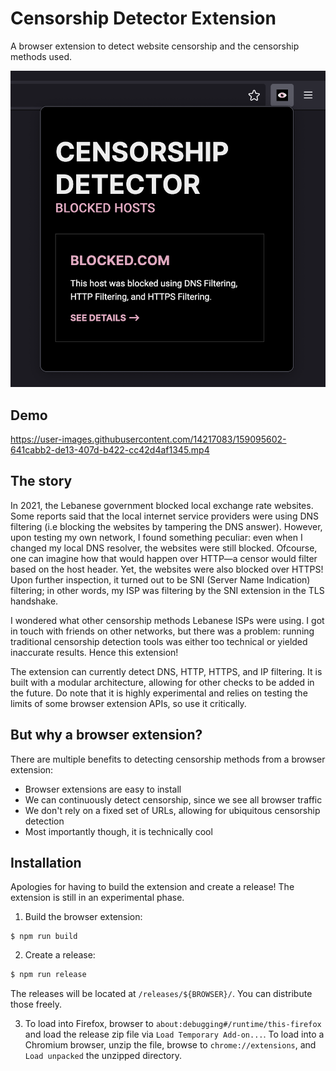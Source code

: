 # Censorship Detector Extension

A browser extension to detect website censorship and the censorship methods used.

![Example screenshot of the extension](./misc/extension.png)

## Demo

https://user-images.githubusercontent.com/14217083/159095602-641cabb2-de13-407d-b422-cc42d4af1345.mp4

## The story

In 2021, the Lebanese government blocked local exchange rate websites. Some reports said that the local internet service providers were using DNS filtering (i.e blocking the websites by tampering the DNS answer). However, upon testing my own network, I found something peculiar: even when I changed my local DNS resolver, the websites were still blocked. Ofcourse, one can imagine how that would happen over HTTP—a censor would filter based on the host header. Yet, the websites were also blocked over HTTPS! Upon further inspection, it turned out to be SNI (Server Name Indication) filtering; in other words, my ISP was filtering by the SNI extension in the TLS handshake.

I wondered what other censorship methods Lebanese ISPs were using. I got in touch with friends on other networks, but there was a problem: running traditional censorship detection tools was either too technical or yielded inaccurate results. Hence this extension! 

The extension can currently detect DNS, HTTP, HTTPS, and IP filtering. It is built with a modular architecture, allowing for other checks to be added in the future. Do note that it is highly experimental and relies on testing the limits of some browser extension APIs, so use it critically.

## But why a browser extension?

There are multiple benefits to detecting censorship methods from a browser extension:

- Browser extensions are easy to install
- We can continuously detect censorship, since we see all browser traffic
- We don't rely on a fixed set of URLs, allowing for ubiquitous censorship detection
- Most importantly though, it is technically cool

## Installation

Apologies for having to build the extension and create a release! The extension is still in an experimental phase.

1. Build the browser extension:

  ```shell
  $ npm run build
  ```

2. Create a release:

  ```sh
  $ npm run release
  ```

  The releases will be located at `/releases/${BROWSER}/`. You can distribute those freely.

3. To load into Firefox, browser to `about:debugging#/runtime/this-firefox` and load the release zip file via `Load Temporary Add-on...`. To load into a Chromium browser, unzip the file, browse to `chrome://extensions`, and `Load unpacked` the unzipped directory.
